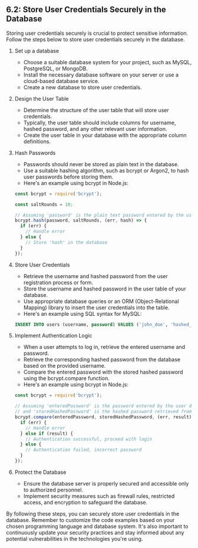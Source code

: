 
## 6.2: Store User Credentials Securely in the Database

Storing user credentials securely is crucial to protect sensitive information. Follow the steps below to store user credentials securely in the database.

1. Set up a database
   - Choose a suitable database system for your project, such as MySQL, PostgreSQL, or MongoDB.
   - Install the necessary database software on your server or use a cloud-based database service.
   - Create a new database to store user credentials.

2. Design the User Table
   - Determine the structure of the user table that will store user credentials.
   - Typically, the user table should include columns for username, hashed password, and any other relevant user information.
   - Create the user table in your database with the appropriate column definitions.

3. Hash Passwords
   - Passwords should never be stored as plain text in the database.
   - Use a suitable hashing algorithm, such as bcrypt or Argon2, to hash user passwords before storing them.
   - Here's an example using bcrypt in Node.js:

   ```javascript
   const bcrypt = require('bcrypt');

   const saltRounds = 10;

   // Assuming 'password' is the plain text password entered by the user
   bcrypt.hash(password, saltRounds, (err, hash) => {
     if (err) {
       // Handle error
     } else {
       // Store 'hash' in the database
     }
   });
   ```

4. Store User Credentials
   - Retrieve the username and hashed password from the user registration process or form.
   - Store the username and hashed password in the user table of your database.
   - Use appropriate database queries or an ORM (Object-Relational Mapping) library to insert the user credentials into the table.
   - Here's an example using SQL syntax for MySQL:

   ```sql
   INSERT INTO users (username, password) VALUES ('john_doe', 'hashed_password');
   ```

5. Implement Authentication Logic
   - When a user attempts to log in, retrieve the entered username and password.
   - Retrieve the corresponding hashed password from the database based on the provided username.
   - Compare the entered password with the stored hashed password using the bcrypt.compare function.
   - Here's an example using bcrypt in Node.js:

   ```javascript
   const bcrypt = require('bcrypt');

   // Assuming 'enteredPassword' is the password entered by the user during login
   // and 'storedHashedPassword' is the hashed password retrieved from the database
   bcrypt.compare(enteredPassword, storedHashedPassword, (err, result) => {
     if (err) {
       // Handle error
     } else if (result) {
       // Authentication successful, proceed with login
     } else {
       // Authentication failed, incorrect password
     }
   });
   ```

6. Protect the Database
   - Ensure the database server is properly secured and accessible only to authorized personnel.
   - Implement security measures such as firewall rules, restricted access, and encryption to safeguard the database.

By following these steps, you can securely store user credentials in the database. Remember to customize the code examples based on your chosen programming language and database system. It's also important to continuously update your security practices and stay informed about any potential vulnerabilities in the technologies you're using.